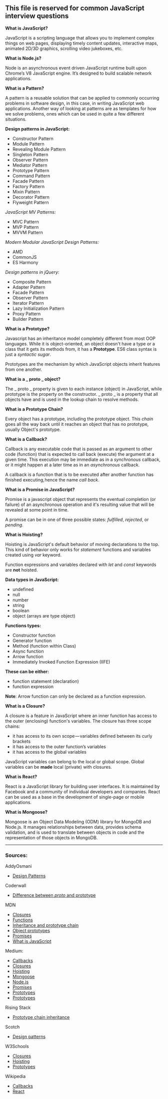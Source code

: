 
## This file is reserved for common JavaScript interview questions

**What is JavaScript?**

JavaScript is a scripting language that allows you to implement complex things on web pages, displaying timely content updates, interactive maps, animated 2D/3D graphics, scrolling video jukeboxes, etc.


**What is Node.js?**

Node is an asynchronous event driven JavaScript runtime built upon Chrome’s V8 JavaScript engine. It’s designed to build scalable network applications.


**What is a Pattern?**

A pattern is a reusable solution that can be applied to commonly occurring problems in software design, in this case, in writing JavaScript web applications. Another way of looking at patterns are as templates for how we solve problems, ones which can be used in quite a few different situations.


**Design patterns in JavaScript:**
* Constructor Pattern
* Module Pattern
* Revealing Module Pattern
* Singleton Pattern
* Observer Pattern
* Mediator Pattern
* Prototype Pattern
* Command Pattern
* Facade Pattern
* Factory Pattern
* Mixin Pattern
* Decorator Pattern
* Flyweight Pattern

*JavaScript MV Patterns:*
* MVC Pattern
* MVP Pattern
* MVVM Pattern

*Modern Modular JavaScript Design Patterns:*
* AMD
* CommonJS
* ES Harmony

*Design patterns in jQuery:*
* Composite Pattern
* Adapter Pattern
* Facade Pattern
* Observer Pattern
* Iterator Pattern
* Lazy Initialization Pattern
* Proxy Pattern
* Builder Pattern


**What is a Prototype?**

Javascript has an inheritance model completely different from most OOP languages. While it is object-oriented, an object doesn't have a type or a class that it gets its methods from, it has a **Prototype**. ES6 class syntax is just a *syntactic sugar*.

Prototypes are the mechanism by which JavaScript objects inherit features from one another.


**What is a _ proto _ object?**

The _ proto _ property is given to each instance (object) in JavaScript, while prototype is the
property on the constructor. _ proto _ is a property that all objects have and is used in the lookup chain to resolve methods. 


**What is a Prototype Chain?**

Every object has a prototype, including the prototype object. This *chain* goes all the way back until it reaches an object that has no prototype, usually Object's prototype.


**What is a Callback?**

Callback is any executable code that is passed as an argument to other code (function) that is expected to call back (execute) the argument at a given time. This execution may be immediate as in a *synchronous* callback, or it might happen at a later time as in an *asynchronous* callback.

A callback is a function that is to be executed after another function has finished executing, hence the name *call back*.


**What is a Promise in JavaScript?**

Promise is a javascript object that represents the eventual completion (or failure) of an asynchronous operation and it's resulting value that will be revealed at some point in time. 

A promise can be in one of three possible states: *fulfilled*, *rejected*, or *pending*.


**What is Hoisting?**

Hoisting is JavaScript's default behavior of moving declarations to the top. This kind of behavior only works for *statement* functions and variables created using *var* keyword.

Function expressions and variables declared with *let* and *const* keywords are **not** hoisted.


**Data types in JavaScript:**
* undefined
* null
* number
* string
* boolean
* object (arrays are type object)


**Functions types:**
* Constructor function
* Generator function
* Method (function within Class)
* Async function
* Arrow function
* Immediately Invoked Function Expression (IIFE)

__These can be either:__
* function statement (declaration)
* function expression 

**Note**: Arrow function can only be declared as a function expression.


**What is a Closure?**

A closure is a feature in JavaScript where an inner function has access to the outer (enclosing) function's variables. The closure has three scope chains:
* it has access to its own scope — variables defined between its curly brackets
* it has access to the outer function’s variables
* it has access to the global variables

JavaScript variables can belong to the local or global scope. Global variables can be **made** local (private) with closures.


**What is React?**

React is a JavaScript library for building user interfaces. It is maintained by Facebook and a community of individual developers and companies. React can be used as a base in the development of single-page or mobile applications.


**What is Mongoose?**

Mongoose is an Object Data Modeling (ODM) library for MongoDB and Node.js. It manages relationships between data, provides schema validation, and is used to translate between objects in code and the representation of those objects in MongoDB.

-------------------------------------------------------------------------------------------------------------------------------

### Sources:

AddyOsmani
* [Design Patterns](https://addyosmani.com/resources/essentialjsdesignpatterns/book/)

Coderwall
* [Difference between _proto_ and prototype](https://coderwall.com/p/j1khtg/javascript-difference-between-__proto__-and-prototype)

MDN
* [Closures](https://developer.mozilla.org/en-US/docs/Web/JavaScript/Closures)
* [Functions](https://developer.mozilla.org/en-US/docs/Web/JavaScript/Reference/Functions)
* [Inheritance and prototype chain](https://developer.mozilla.org/en-US/docs/Web/JavaScript/Inheritance_and_the_prototype_chain)
* [Object prototypes](https://developer.mozilla.org/en-US/docs/Learn/JavaScript/Objects/Object_prototypes)
* [Promises](https://developer.mozilla.org/en-US/docs/Web/JavaScript/Reference/Global_Objects/Promise)
* [What is JavaScript](https://developer.mozilla.org/en-US/docs/Learn/JavaScript/First_steps/What_is_JavaScript)

Medium:
* [Callbacks](https://codeburst.io/javascript-what-the-heck-is-a-callback-aba4da2deced)
* [Closures](https://medium.freecodecamp.org/javascript-closures-simplified-d0d23fa06ba4)
* [Hoisting](https://medium.freecodecamp.org/function-hoisting-hoisting-interview-questions-b6f91dbc2be8)
* [Mongoose](https://medium.freecodecamp.org/introduction-to-mongoose-for-mongodb-d2a7aa593c57)
* [Node.js](https://medium.com/@adnanrahic/hello-world-app-with-node-js-and-express-c1eb7cfa8a30)
* [Promises](https://medium.com/javascript-scene/master-the-javascript-interview-what-is-a-promise-27fc71e77261)
* [Prototypes](https://medium.freecodecamp.org/prototype-in-js-busted-5547ec68872)
* [Prototypes](https://hackernoon.com/prototypes-in-javascript-5bba2990e04b)

Rising Stack
* [Prototype chain inheritance](https://community.risingstack.com/javascript-prototype-chain-inheritance/)

Scotch
* [Design patterns](https://scotch.io/bar-talk/4-javascript-design-patterns-you-should-know)

W3Schools
* [Closures](https://www.w3schools.com/js/js_function_closures.asp)
* [Hoisting](https://www.w3schools.com/js/js_hoisting.asp)
* [Prototypes](https://www.w3schools.com/js/js_object_prototypes.asp)

Wikipedia
* [Callbacks](https://en.wikipedia.org/wiki/Callback_(computer_programming))
* [React](https://en.wikipedia.org/wiki/React_(JavaScript_library))


